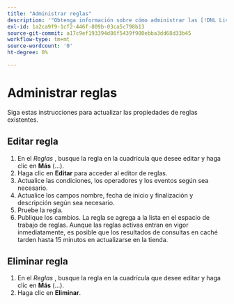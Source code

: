 ```yaml
---
title: "Administrar reglas"
description: '"Obtenga información sobre cómo administrar las [!DNL Live Search] reglas".'
exl-id: 1a2ca9f9-1cf2-446f-809b-03ca5c798b13
source-git-commit: a17c9ef193394d86f5439f900ebba3dd68d33b45
workflow-type: tm+mt
source-wordcount: '0'
ht-degree: 0%

---
```


# Administrar reglas

Siga estas instrucciones para actualizar las propiedades de reglas existentes.

## Editar regla

1. En el *Reglas* , busque la regla en la cuadrícula que desee editar y haga clic en **Más** (...).
1. Haga clic en **Editar** para acceder al editor de reglas.
1. Actualice las condiciones, los operadores y los eventos según sea necesario.
1. Actualice los campos nombre, fecha de inicio y finalización y descripción según sea necesario.
1. Pruebe la regla.
1. Publique los cambios.
La regla se agrega a la lista en el espacio de trabajo de reglas. Aunque las reglas activas entran en vigor inmediatamente, es posible que los resultados de consultas en caché tarden hasta 15 minutos en actualizarse en la tienda.

## Eliminar regla

1. En el *Reglas* , busque la regla en la cuadrícula que desee editar y haga clic en **Más** (...).
1. Haga clic en **Eliminar**.
